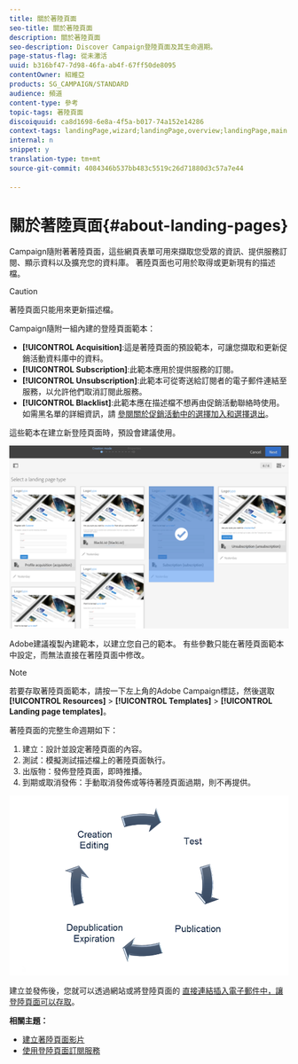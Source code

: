 ```yaml
---
title: 關於著陸頁面
seo-title: 關於著陸頁面
description: 關於著陸頁面
seo-description: Discover Campaign登陸頁面及其生命週期。
page-status-flag: 從未激活
uuid: b316bf47-7d98-46fa-ab4f-67ff50de8095
contentOwner: 紹維亞
products: SG_CAMPAIGN/STANDARD
audience: 頻道
content-type: 參考
topic-tags: 著陸頁面
discoiquuid: ca8d1698-6e8a-4f5a-b017-74a152e14286
context-tags: landingPage,wizard;landingPage,overview;landingPage,main
internal: n
snippet: y
translation-type: tm+mt
source-git-commit: 4084346b537bb483c5519c26d71880d3c57a7e44

---
```



# 關於著陸頁面{#about-landing-pages}

Campaign隨附著著陸頁面，這些網頁表單可用來擷取您受眾的資訊、提供服務訂閱、顯示資料以及擴充您的資料庫。 著陸頁面也可用於取得或更新現有的描述檔。

>[!CAUTION]
>
>著陸頁面只能用來更新描述檔。

Campaign隨附一組內建的登陸頁面範本：

* **[!UICONTROL Acquisition]**:這是著陸頁面的預設範本，可讓您擷取和更新促銷活動資料庫中的資料。
* **[!UICONTROL Subscription]**:此範本應用於提供服務的訂閱。
* **[!UICONTROL Unsubscription]**:此範本可從寄送給訂閱者的電子郵件連結至服務，以允許他們取消訂閱此服務。
* **[!UICONTROL Blacklist]**:此範本應在描述檔不想再由促銷活動聯絡時使用。 如需黑名單的詳細資訊，請 [參閱關於促銷活動中的選擇加入和選擇退出](../../audiences/using/about-opt-in-and-opt-out-in-campaign.md)。

這些範本在建立新登陸頁面時，預設會建議使用。

![](assets/lp_creation_1.png)

Adobe建議複製內建範本，以建立您自己的範本。 有些參數只能在著陸頁面範本中設定，而無法直接在著陸頁面中修改。

>[!NOTE]
>
>若要存取著陸頁面範本，請按一下左上角的Adobe Campaign標誌，然後選取 **[!UICONTROL Resources]** &gt; **[!UICONTROL Templates]** &gt; **[!UICONTROL Landing page templates]**。

著陸頁面的完整生命週期如下：

1. 建立：設計並設定著陸頁面的內容。
1. 測試：模擬測試描述檔上的著陸頁面執行。
1. 出版物：發佈登陸頁面，即時推播。
1. 到期或取消發佈：手動取消發佈或等待著陸頁面過期，則不再提供。

![](assets/lp_livecycle.png)

建立並發佈後，您就可以透過網站或將登陸頁面的 [直接連結插入電子郵件中，讓登陸頁面可以存取](../../designing/using/links.md#inserting-a-link)。

**相關主題：**

* [建立著陸頁面影片](https://helpx.adobe.com/campaign/kt/acs/using/acs-create-edit-landing-page-feature-video-use.html)
* [使用登陸頁面訂閱服務](../../audiences/using/creating-a-service.md)